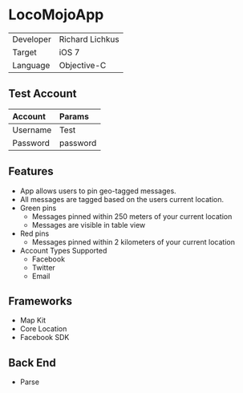 LocoMojoApp
===========
|           |                  |
|:----------|:-----------------|
|Developer  | Richard Lichkus  |
|Target     | iOS 7            |
|Language   | Objective-C      |

Test Account
-------------
|Account   |Params    |
|:---------|:---------|
|Username  |Test      |
|Password  |password  |

Features
---------
* App allows users to pin geo-tagged messages. 
* All messages are tagged based on the users current location.
* Green pins
   - Messages pinned within 250 meters of your current location
   - Messages are visible in table view
* Red pins
   - Messages pinned within 2 kilometers of your current location
* Account Types Supported
   - Facebook
   - Twitter
   - Email

Frameworks
----------
* Map Kit
* Core Location
* Facebook SDK

Back End
--------
* Parse 
